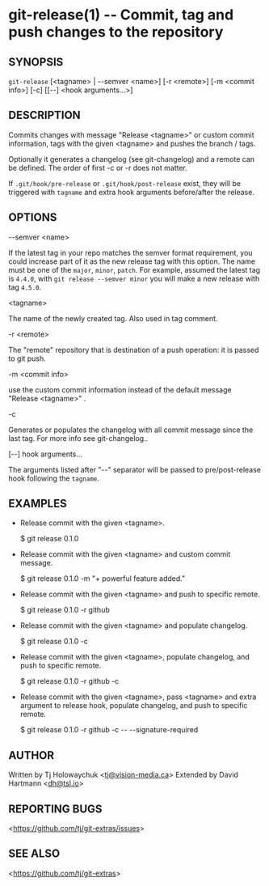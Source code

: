git-release(1) -- Commit, tag and push changes to the repository
================================================================

## SYNOPSIS

`git-release` [&lt;tagname&gt; | --semver &lt;name&gt;] [-r &lt;remote&gt;] [-m &lt;commit info&gt;] [-c] [[--] &lt;hook arguments...&gt;]

## DESCRIPTION

  Commits changes with message "Release &lt;tagname&gt;" or custom commit information, tags with the given &lt;tagname&gt; and pushes the branch / tags.

  Optionally it generates a changelog (see git-changelog) and a remote can be defined. The order of first -c or -r does not matter.

  If `.git/hook/pre-release` or `.git/hook/post-release` exist, they will be triggered with `tagname` and extra hook arguments before/after the release.

## OPTIONS

  --semver &lt;name&gt;

  If the latest tag in your repo matches the semver format requirement, you could increase part of it as the new release tag
  with this option. The name must be one of the `major`, `minor`, `patch`. For example, assumed the latest tag is `4.4.0`, with
  `git release --semver minor` you will make a new release with tag `4.5.0`.

  &lt;tagname&gt;

  The name of the newly created tag. Also used in tag comment.

  -r &lt;remote&gt;

  The "remote" repository that is destination of a push operation: it is passed to git push.

  -m &lt;commit info&gt;

  use the custom commit information instead of the default message "Release &lt;tagname&gt;" .

  -c

  Generates or populates the changelog with all commit message since the last tag. For more info see git-changelog..

  [--] hook arguments...

  The arguments listed after "--" separator will be passed to pre/post-release hook following the `tagname`.

## EXAMPLES

  * Release commit with the given &lt;tagname&gt;.

    $ git release 0.1.0

  * Release commit with the given &lt;tagname&gt; and custom commit message.

    $ git release 0.1.0 -m "+ powerful feature added."

  * Release commit with the given &lt;tagname&gt; and push to specific remote.

    $ git release 0.1.0 -r github

  * Release commit with the given &lt;tagname&gt; and populate changelog.

    $ git release 0.1.0 -c

  * Release commit with the given &lt;tagname&gt;, populate changelog, and push to specific remote.

    $ git release 0.1.0 -r github -c

  * Release commit with the given &lt;tagname&gt;, pass &lt;tagname&gt; and extra argument to release hook,
    populate changelog, and push to specific remote.

    $ git release 0.1.0 -r github -c -- --signature-required


## AUTHOR

Written by Tj Holowaychuk &lt;<tj@vision-media.ca>&gt;
Extended by David Hartmann &lt;<dh@tsl.io>&gt;

## REPORTING BUGS

&lt;<https://github.com/tj/git-extras/issues>&gt;

## SEE ALSO

&lt;<https://github.com/tj/git-extras>&gt;
